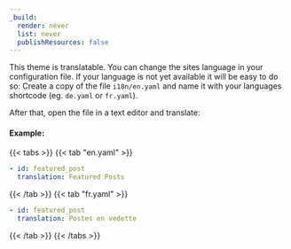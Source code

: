 ```yaml
---
_build:
  render: never
  list: never
  publishResources: false
---
```


This theme is translatable. You can change the sites language in your configuration file. If your language is not yet available it will be easy to do so: Create a copy of the file `i18n/en.yaml` and name it with your languages shortcode (eg. `de.yaml` or `fr.yaml`). 

After that, open the file in a text editor and translate:

#### Example:

{{< tabs >}}
{{< tab "en.yaml" >}}
```yaml
- id: featured_post
  translation: Featured Posts
``` 
{{< /tab >}}
{{< tab "fr.yaml" >}}
```yaml
- id: featured_post
  translation: Postes en vedette
```
{{< /tab >}}
{{< /tabs >}}
